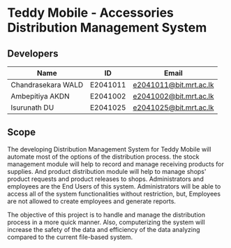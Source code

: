 # Teddy Mobile - Accessories Distribution Management System

## Developers


| Name                      |    ID    |          Email         |
| ------------------------- | -------- | ---------------------- |
| Chandrasekara WALD        | E2041011 | e2041011@bit.mrt.ac.lk |
| Ambepitiya AKDN           | E2041002 | e2041002@bit.mrt.ac.lk |
| Isurunath DU              | E2041025 | e2041025@bit.mrt.ac.lk |

## Scope

The developing Distribution Management System for Teddy Mobile 
will automate most of the options of the distribution process. the
stock management module will help to record and manage receiving 
products for supplies. And product distribution module will help 
to manage shops' product requests and product releases to shops.
Administrators and employees are the End Users of this system. 
Administrators will be able to access all of the system 
functionalities without restriction, but, Employees are not 
allowed to create employees and generate reports.


The objective of this project is to handle and manage the 
distribution process in a more quick manner. Also, computerizing 
the system will increase the safety of the data and efficiency of
the data analyzing compared to the current file-based system.


